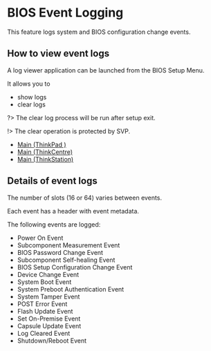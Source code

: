 # BIOS Event Logging #

This feature logs system and BIOS configuration change events.

## How to view event logs

A log viewer application can be launched from the BIOS Setup Menu.

It allows you to
- show logs
- clear logs

?> The clear log process will be run after setup exit.

!> The clear operation is protected by SVP.

 - [Main (ThinkPad )](http://localhost:3000/#/bios/settings/thinkpad/main)
 - [Main (ThinkCentre)](http://localhost:3000/#/bios/settings/thinkcentre/main)
 - [Main (ThinkStation)](http://localhost:3000/#/bios/settings/thinkstation/main.md)

## Details of event logs

The number of slots (16 or 64) varies between events.

Each event has a header with event metadata.

The following events are logged:
- Power On Event
- Subcomponent Measurement Event
- BIOS Password Change Event
- Subcomponent Self-healing Event
- BIOS Setup Configuration Change Event
- Device Change Event
- System Boot Event
- System Preboot Authentication Event
- System Tamper Event
- POST Error Event
- Flash Update Event
- Set On-Premise Event
- Capsule Update Event
- Log Cleared Event
- Shutdown/Reboot Event